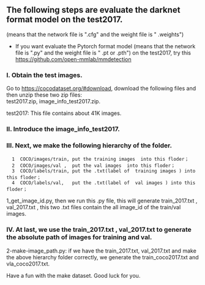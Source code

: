 
## The following steps  are  evaluate  the  darknet  format model  on  the  test2017.
 (means that  the network file is ".cfg" and the  weight file is " .weights") 

- If you want evaluate the  Pytorch format model (means that  the network file is ".py" and the  weight file is " .pt or .pth")  on  the  test2017, try this https://github.com/open-mmlab/mmdetection


### I. Obtain the test images. 
   Go to  https://cocodataset.org/#download,  download the following  files and then unzip these two  zip  files:  
   test2017.zip,  image_info_test2017.zip.  
    
   test2017: This  file  contains  about 41K  images. 
   
     
   
### II. Introduce the image_info_test2017.
 

             
 
### III. Next, we make the following hierarchy  of the folder. 

      1  COCO/images/train, put the training images  into this floder；
      2  COCO/images/val ,  put the val images  into this floder；
      3  COCO/labels/train, put the .txt(label of  training images ) into this floder；
      4  COCO/labels/val,   put the .txt(label of  val images ) into this floder；
      
1_get_image_id.py, then we  run this .py file,  this will generate  train_2017.txt , val_2017.txt , this  two .txt files  contain the  all  image_id  of the train/val  images.

### IV. At last, we use the  train_2017.txt , val_2017.txt to generate the  absolute path of images  for training and val.      
2-make-image_path.py: if we have the train_2017.txt,  val_2017.txt  and make the above  hierarchy folder correctly,  we generate the  train_coco2017.txt  and  vla_coco2017.txt.

Have a fun with the make dataset.
Good  luck  for  you.
